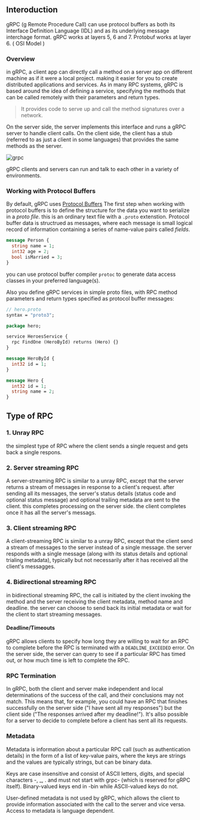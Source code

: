 ## Interoduction
gRPC (g Remote Procedure Call) can use protocol buffers as both its Interface Definition Language (IDL) and as its underlying message interchage format.
gRPC works at layers 5, 6 and 7. Protobuf works at layer 6. ( OSI Model )

### Overview
in gRPC, a client app can directly call a method on a server app on different machine as if it were a local project. making it easier for you to create distributed applications and services.
As in many RPC systems, gRPC is based around the idea of defining a service, specifying the methods that can be called remotely with their parameters and return types. 

> It provides code to serve up and call the method signatures over a network.
 
On the server side, the server implements this interface and runs a gRPC server to handle client calls. 
On the client side, the client has a stub (referred to as just a client in some languages) that provides the same methods as the server.

![grpc](landing-2.svg)

gRPC clients and servers can run and talk to each other in a variety of environments.

### Working with Protocol Buffers
By default, gRPC uses [Protocol Buffers](https://protobuf.dev/)
The first step when working with protocol buffers is to define the structure for the data you want to serialize in a *proto file*.
this is an ordinary text file with a `.proto` extenstion. Protocol buffer data is structrued as messages, where each message is small logical record of information containing a series of name-value pairs called *fields*.

```protobuf
message Person {
  string name = 1;
  int32 age = 2;
  bool isMarried = 3;
}
```

you can use protocol buffer compiler `protoc` to generate data access classes in your preferred language(s).

Also you define gRPC services in simple proto files, with RPC method parameters and return types specified as protocol buffer messages:

```protobuf
// hero.proto
syntax = "proto3";

package hero;

service HeroesService {
  rpc FindOne (HeroById) returns (Hero) {}
}

message HeroById {
  int32 id = 1;
}

message Hero {
  int32 id = 1;
  string name = 2;
}
```


## Type of RPC

### 1.  Unray RPC
 the simplest type of RPC where the client sends a single request and gets back a single respons.
 
 
### 2. Server streaming RPC
A server-streaming RPC is similar to a unray RPC, except that the server returns a stream of messages in response to a client's request. after sending all its messages, the server's status details (status code and optional status message) and optional trailing metadata are sent to the client. this completes processing on the server side. the client completes once it has all the server's messags. 

### 3. Client streaming RPC
A client-streaming RPC is similar to a unray RPC, except that the client send a stream of messages to the server instead of a single message. the server responds with a single message (along with its status details and optional trialing metadata), typically but not necessarily after it has received all the client's messagges.

### 4. Bidirectional streaming RPC
in bidirectional streaming RPC, the call is initiated by the client invoking the method and the server receiving the client metadata, method name and deadline. the server can choose to send back its initial metadata or wait for the client to start streaming messages.



#### Deadline/Timeouts
gRPC allows clients to specify how long they are willing to wait for an RPC to complete before the RPC is terminated with a `DEADLINE_EXCEEDED` error. On the server side, the server can query to see if a particular RPC has timed out, or how much time is left to complete the RPC.


### RPC Termination
In gRPC, both the client and server make independent and local determinations of the success of the call, and their conclusions may not match. This means that, for example, you could have an RPC that finishes successfully on the server side ("I have sent all my responses") but the client side ("The responses arrived after my deadline!"). It's allso possible for a server to decide to complete before a client has sent all its requests.


### Metadata
Metadata is information about a particular RPC call (such as authentication details) in the form of a list of key-value pairs, where the keys are strings and the values are typically strings, but can be binary data.

Keys are case insensitive and consist of ASCII letters, digits, and special characters -, _, . and must not start with grpc- (which is reserved for gRPC itself). Binary-valued keys end in -bin while ASCII-valued keys do not.

User-defined metadata is not used by gRPC, which allows the client to provide information associated with the call to the server and vice versa.
Access to metadata is language dependent.

